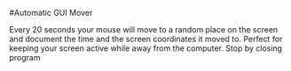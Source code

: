 #Automatic GUI Mover


Every 20 seconds your mouse will move to a random place on the screen and document the time and the screen coordinates it moved to. Perfect for keeping your screen active while away from the computer.
 Stop by closing program
